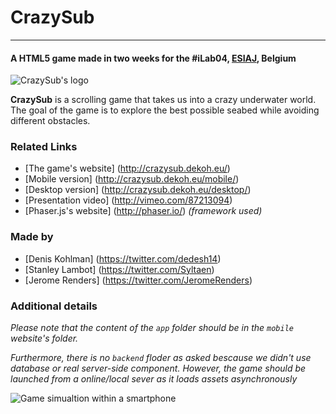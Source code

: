 # CrazySub
--------
#### A HTML5 game made in two weeks for the #iLab04, [ESIAJ](http://www.infographie-sup.be/), Belgium

![CrazySub's logo](http://crazysub.dekoh.eu/images/heade.png)

**CrazySub** is a scrolling game that takes us into a crazy underwater world. The goal of the game is to explore the best possible seabed while avoiding different obstacles.

### Related Links

* [The game's website] (http://crazysub.dekoh.eu/)
* [Mobile version] (http://crazysub.dekoh.eu/mobile/)
* [Desktop version] (http://crazysub.dekoh.eu/desktop/)
* [Presentation video] (http://vimeo.com/87213094)
* [Phaser.js's website] (http://phaser.io/) *(framework used)*

### Made by

* [Denis Kohlman] (https://twitter.com/dedesh14)
* [Stanley Lambot] (https://twitter.com/Syltaen)
* [Jerome Renders] (https://twitter.com/JeromeRenders)
 
### Additional details

*Please note that the content of the `app` folder should be in the `mobile` website's folder.*

*Furthermore, there is no `backend` floder as asked bescause we didn't use database or real server-side component.*
*However, the game should be launched from a online/local sever as it loads assets asynchronously*

![Game simualtion within a smartphone](http://crazysub.stanleylambot.be/images/smrtp.png)
